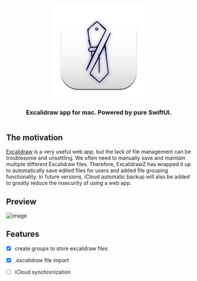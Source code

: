 <div align="center" style="display:flex;flex-direction:column;">
  <a href="https://excalidraw.com">
    <img src="./ExcalidrawZ/Assets.xcassets/AppIcon.appiconset/AppIcon-128.0x128.0@2x.png?raw=true" alt="ExcalidrawZ logo" />
  </a>
  <h3>Excalidraw app for mac. Powered by pure SwiftUI.</h3>
</div>

## The motivation
[Excalidraw](http://excalidraw.com) is a very useful web app, but the lack of file management can be troublesome and unsettling. We often need to manually save and maintain multiple different Excalidraw files. Therefore, ExcalidrawZ has wrapped it up to automatically save edited files for users and added file grouping functionality. In future versions, iCloud automatic backup will also be added to greatly reduce the insecurity of using a web app.

## Preview
<img width="1384" alt="image" src="https://user-images.githubusercontent.com/28218759/212128306-764e9fc1-1998-44e3-a137-c1c9e888ba94.png">



## Features

- [x] create groups to store excalidraw files
- [x] *.excalidraw* file import
- [ ] iCloud synchronization

